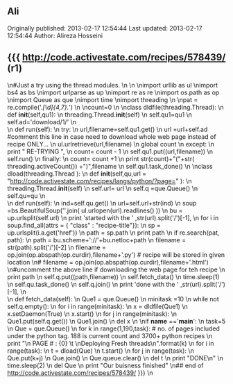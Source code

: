## Ali

Originally published: 2013-02-17 12:54:44
Last updated: 2013-02-17 12:54:44
Author: Alireza Hosseini

## {{{ http://code.activestate.com/recipes/578439/ (r1)\n#Just a try using the thread modules.\n\n\nimport urllib as ul\nimport bs4 as bs\nimport urlparse as up\nimport re as re \nimport os.path as op \nimport Queue as que\nimport time\nimport threading\n\npat = re.compile('.*[\\d]{4,7}.*')\n\ncount=0\n\nclass dldfile(threading.Thread):\n    def __init__(self,qu1):\n        threading.Thread.__init__(self)\n        self.qu1=qu1\n        self.ad='download/1/'\n        \n    def run(self):\n        try:\n            url,filename=self.qu1.get()\n            url =url+self.ad             #comment this line in case need to download whole web page instead of recipe ONLY...\n            ul.urlretrieve(url,filename)\n            global count\n        except:\n            print " RE-TRYING ",\n            count= count - 1\n            self.qu1.put((url,filename))\n            self.run()\n        finally:\n            count= count +1\n            print str(count)+"("+str( threading.activeCount())  +")",filename\n            self.qu1.task_done()\n\nclass dload(threading.Thread ):\n    def __init__(self,qu,url = "http://code.activestate.com/recipes/langs/python/?page=" ):\n        threading.Thread.__init__(self)\n        self.url=  url\n        self.q =que.Queue()\n        self.qu=qu\n        \n    def run(self):\n        ind=self.qu.get()\n        url=self.url+str(ind)\n        soup =bs.BeautifulSoup(''.join( ul.urlopen(url).readlines() ))\n        bu = up.urlsplit(self.url)\n        print 'started with the ' ,str(url).split('/')[-1],\n        for i in  soup.find_all(attrs = { "class" : "recipe-title"}):\n            sp = up.urlsplit(i.a.get('href'))\n            path = sp.path\n            print path\n            if re.search(pat, path):\n                path = bu.scheme+'://'+bu.netloc+path\n                filename = str(path).split('/')[-2]\n                filename = op.join(op.abspath(op.curdir),filename+'.py') # recipe will be stored in given location\n#                filename = op.join(op.abspath(op.curdir),filename+'.html')\n#uncomment the above line if downloading the web page for teh recipe\n                print path\n                self.q.put((path,filename))\n        self.fetch_data()\n        time.sleep(1)\n        self.qu.task_done()\n        self.q.join()\n        print 'done with the ' ,str(url).split('/')[-1],\n        \n    def fetch_data(self):\n        Que1 = que.Queue()\n        minitask =10\n        while not self.q.empty():\n            for i in range(minitask):\n                x = dldfile(Que1)\n                x.setDaemon(True)\n                x.start()\n            for j in range(minitask):\n                Que1.put(self.q.get())\n            Que1.join()\n            del x\n\nif __name__ =='__main__':\n    task=5\n    Que = que.Queue()\n    for k in range(1,190,task):  # no. of pages included under the python tag.  188 is current count and 3700+ python recipes\n        print "\\n PAGE # : {0} \\t \\nDeploying  Fresh threads\\n".format(k)\n        for i in range(task):\n            t = dload(Que)\n            t.start()\n        for j in range(task):\n            Que.put(k+j)\n        Que.join()\n        Que.queue.clear()\n        del t\n        print "DONE\\n"\n        time.sleep(2)\n    del Que\n    print "Our buisness finished"\n## end of http://code.activestate.com/recipes/578439/ }}}\n